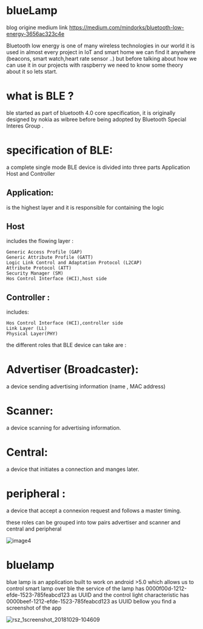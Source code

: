 # blueLamp
blog origine medium link https://medium.com/mindorks/bluetooth-low-energy-3656ac323c4e

Bluetooth low energy is one of many wireless technologies in our world it is used in almost every project in IoT and smart home we can find it anywhere (beacons, smart watch,heart rate sensor ..) but before talking about how we can use it in our projects with raspberry we need to know some theory about it so lets start.

# what is BLE ?

ble started as part of bluetooth 4.0 core specification, it is originally designed by nokia as wibree before being adopted by Bluetooth Special Interes Group .

# specification of BLE:

a complete single mode BLE device is divided into three parts Application Host and Controller

## Application:

is the highest layer and it is responsible for containing the logic

## Host

includes the flowing layer :

    Generic Access Profile (GAP)
    Generic Attribute Profile (GATT)
    Logic Link Control and Adaptation Protocol (L2CAP)
    Attribute Protocol (ATT)
    Security Manager (SM)
    Hos Control Interface (HCI),host side

## Controller :

includes:

    Hos Control Interface (HCI),controller side
    Link Layer (LL)
    Physical Layer(PHY)

the different roles that BLE device can take are :

# Advertiser (Broadcaster):

a device sending advertising information (name , MAC address)

# Scanner:

a device scanning for advertising information.

# Central:

a device that initiates a connection and manges later.

# peripheral :

a device that accept a connexion request and follows a master timing.

these roles can be grouped into tow pairs advertiser and scanner and central and peripheral

![image4](https://user-images.githubusercontent.com/38364385/45872832-e893c380-bd88-11e8-8b2f-49811b5bc144.jpeg)

# bluelamp 
blue lamp is an application built to work on android >5.0 which allows us to control smart lamp over ble the service of the lamp has 0000f00d-1212-efde-1523-785feabcd123 as UUID and the control light characteristic has 0000beef-1212-efde-1523-785feabcd123 as UUID bellow you find a screenshot of the app


![rsz_1screenshot_20181029-104609](https://user-images.githubusercontent.com/38364385/47644686-1e3d8080-db6f-11e8-928f-21219a0f8e35.png)


